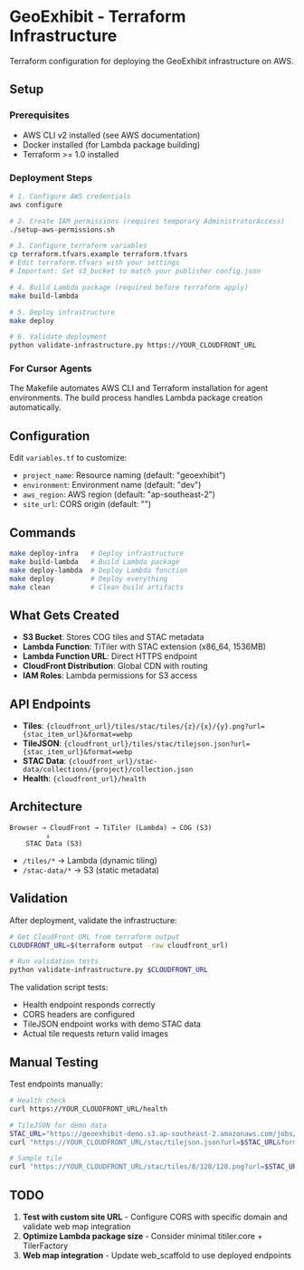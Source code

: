 # GeoExhibit - Terraform Infrastructure

Terraform configuration for deploying the GeoExhibit infrastructure on AWS.

## Setup

### Prerequisites
- AWS CLI v2 installed (see AWS documentation)
- Docker installed (for Lambda package building)  
- Terraform >= 1.0 installed

### Deployment Steps

```bash
# 1. Configure AWS credentials
aws configure

# 2. Create IAM permissions (requires temporary AdministratorAccess)
./setup-aws-permissions.sh

# 3. Configure terraform variables  
cp terraform.tfvars.example terraform.tfvars
# Edit terraform.tfvars with your settings
# Important: Set s3_bucket to match your publisher config.json

# 4. Build Lambda package (required before terraform apply)
make build-lambda

# 5. Deploy infrastructure
make deploy

# 6. Validate deployment
python validate-infrastructure.py https://YOUR_CLOUDFRONT_URL
```

### For Cursor Agents
The Makefile automates AWS CLI and Terraform installation for agent environments. The build process handles Lambda package creation automatically.

## Configuration

Edit `variables.tf` to customize:

- `project_name`: Resource naming (default: "geoexhibit")
- `environment`: Environment name (default: "dev")
- `aws_region`: AWS region (default: "ap-southeast-2")
- `site_url`: CORS origin (default: "")

## Commands

```bash
make deploy-infra   # Deploy infrastructure
make build-lambda   # Build Lambda package
make deploy-lambda  # Deploy Lambda function
make deploy         # Deploy everything
make clean          # Clean build artifacts
```

## What Gets Created

- **S3 Bucket**: Stores COG tiles and STAC metadata
- **Lambda Function**: TiTiler with STAC extension (x86_64, 1536MB)
- **Lambda Function URL**: Direct HTTPS endpoint
- **CloudFront Distribution**: Global CDN with routing
- **IAM Roles**: Lambda permissions for S3 access

## API Endpoints

- **Tiles**: `{cloudfront_url}/tiles/stac/tiles/{z}/{x}/{y}.png?url={stac_item_url}&format=webp`
- **TileJSON**: `{cloudfront_url}/tiles/stac/tilejson.json?url={stac_item_url}&format=webp`
- **STAC Data**: `{cloudfront_url}/stac-data/collections/{project}/collection.json`
- **Health**: `{cloudfront_url}/health`

## Architecture

```
Browser → CloudFront → TiTiler (Lambda) → COG (S3)
         ↓
    STAC Data (S3)
```

- `/tiles/*` → Lambda (dynamic tiling)
- `/stac-data/*` → S3 (static metadata)

## Validation

After deployment, validate the infrastructure:

```bash
# Get CloudFront URL from terraform output
CLOUDFRONT_URL=$(terraform output -raw cloudfront_url)

# Run validation tests
python validate-infrastructure.py $CLOUDFRONT_URL
```

The validation script tests:
- Health endpoint responds correctly
- CORS headers are configured
- TileJSON endpoint works with demo STAC data
- Actual tile requests return valid images

## Manual Testing

Test endpoints manually:

```bash
# Health check
curl https://YOUR_CLOUDFRONT_URL/health

# TileJSON for demo data
STAC_URL="https://geoexhibit-demo.s3.ap-southeast-2.amazonaws.com/jobs/01K4XRE3K3KQDMTZ60XY1XWMN4/stac/items/01K4XRE3KB6H2JPVKHE77YE7QA.json"
curl "https://YOUR_CLOUDFRONT_URL/stac/tilejson.json?url=$STAC_URL&format=webp"

# Sample tile
curl "https://YOUR_CLOUDFRONT_URL/stac/tiles/8/128/128.png?url=$STAC_URL&format=webp"
```

## TODO

1. **Test with custom site URL** - Configure CORS with specific domain and validate web map integration
2. **Optimize Lambda package size** - Consider minimal titiler.core + TilerFactory
3. **Web map integration** - Update web_scaffold to use deployed endpoints